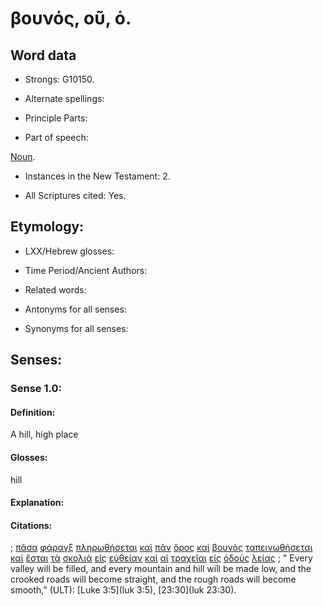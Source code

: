 # βουνός, οῦ, ὁ.

<!-- Status: S2=NeedsFinalCheck -->
<!-- Lexica used for edits: LN MM -->

## Word data

* Strongs: G10150.


* Alternate spellings:

* Principle Parts: 

* Part of speech: 

[Noun](http://ugg.readthedocs.io/en/latest/noun.html). 

* Instances in the New Testament: 2.

* All Scriptures cited: Yes.

## Etymology: 

* LXX/Hebrew glosses: 

* Time Period/Ancient Authors: 

* Related words: 

* Antonyms for all senses:

* Synonyms for all senses: 

## Senses:

### Sense  1.0: 

#### Definition: 

A hill, high place

#### Glosses: 

hill

#### Explanation: 


#### Citations:

; [πᾶσα](../G39560/01.md) [φάραγξ](../G53270/01.md) [πληρωθήσεται](../G41370/01.md) [καὶ](../G25320/01.md) [πᾶν](../G39560/01.md) [ὄρος](../G37350/01.md) [καὶ](../G25320/01.md) [βουνὸς](../G10150/01.md) [ταπεινωθήσεται](../G50130/01.md) [καὶ](../G25320/01.md) [ἔσται](../G99999/01.md) [τὰ](../G35880/01.md) [σκολιὰ](../G46460/01.md) [εἰς](../G15190/01.md) [εὐθείαν](../G21170/01.md) [καὶ](../G25320/01.md) [αἱ](../G35880/01.md) [τραχεῖαι](../G51380/01.md) [εἰς](../G15190/01.md) [ὁδοὺς](../G35980/01.md) [λείας](../G30060/01.md)
; " Every valley will be filled, and every mountain and hill will be made low, and the crooked roads will become straight, and the rough roads will become smooth," (ULT): 
[Luke 3:5](luk 3:5), [23:30](luk 23:30).
